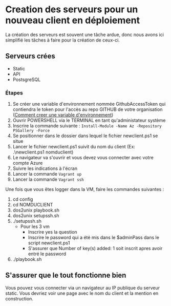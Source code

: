 # Creation des serveurs pour un nouveau client en déploiement

La création des serveurs est souvent une tâche ardue, donc nous avons ici simplifié les tâches à faire pour la création de ceux-ci.

## Serveurs crées
- Static
- API
- PostsgreSQL

### Étapes
1. Se créer une variable d'environnement nommée GithubAccessToken qui contiendra le token pour l'accès au repo GITHUB de votre organisation ([Comment creer une variable d'environnement](https://www.malekal.com/variables-environnement-windows/ "Création de variables d'environnement"))
2. Ouvrir POWERSHELL via le TERMINAL en tant qu'administateur système
3. Inscrire la commande suivante : ``Install-Module -Name Az -Repository PSGallery -Force``
4. Se positionner dans le dossier dans lequel le fichier newclient.ps1 se situe
5. Lancer le fichier newclient.ps1 suivit du nom du client (Ex: .\newclient.ps1 nomduclient)
6. Le navigateur va s'ouvrir et vous devez vous connecter avec votre compte Azure
7. Suivre les indications à l'écran
8. Lancer la commande ``Vagrant up``
9. Lancer la commande ``Vagrant ssh``

Une fois que vous êtes logger dans la VM, faire les commandes suivantes : 
1. cd config
2. cd NOMDUCLIENT
3. dos2unix playbook.sh
4. dos2unix setupssh.sh
5. ./setupssh.sh
    - Pour les 3 vm
        - Inscrire yes la question 
        - Inscrire le password qui a été mis dans le $adminPass dans le script newclient.ps1
        - S'assurer que Number of key(s) added: 1 soit inscrit apres avoir entré le password
6. ./playbook.sh

## S'assurer que le tout fonctionne bien

Vous pouvez vous connecter via un navigateur au IP publique du serveur static. Vous devriez voir une page avec le nom du client et la mention en construction.